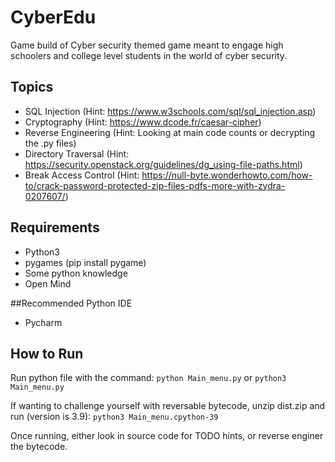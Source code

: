 # CyberEdu
Game build of Cyber security themed game meant to engage high schoolers and college level students in the world of cyber security.

## Topics
- SQL Injection (Hint: https://www.w3schools.com/sql/sql_injection.asp)
- Cryptography (Hint: https://www.dcode.fr/caesar-cipher)
- Reverse Engineering (Hint: Looking at main code counts or decrypting the .py files)
- Directory Traversal (Hint: https://security.openstack.org/guidelines/dg_using-file-paths.html)
- Break Access Control (Hint: https://null-byte.wonderhowto.com/how-to/crack-password-protected-zip-files-pdfs-more-with-zydra-0207607/)

## Requirements
- Python3
- pygames (pip install pygame)
- Some python knowledge
- Open Mind

##Recommended Python IDE
- Pycharm

## How to Run
Run python file with the command:
`python Main_menu.py` or `python3 Main_menu.py`

If wanting to challenge yourself with reversable bytecode, unzip dist.zip and run (version is 3.9):
`python3 Main_menu.cpython-39`

Once running, either look in source code for TODO hints, or reverse enginer the bytecode.
